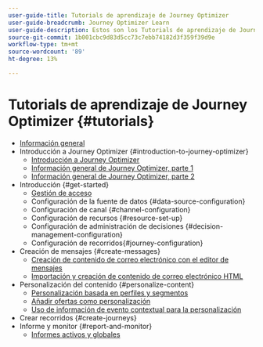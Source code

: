 ```yaml
---
user-guide-title: Tutorials de aprendizaje de Journey Optimizer
user-guide-breadcrumb: Journey Optimizer Learn
user-guide-description: Estos son los Tutorials de aprendizaje de Journey Optimizer.
source-git-commit: 1b001cbc9d83d5cc73c7ebb74182d3f359f39d9e
workflow-type: tm+mt
source-wordcount: '89'
ht-degree: 13%

---
```



# Tutorials de aprendizaje de Journey Optimizer {#tutorials}

+ [Información general](/help/overview.md)
+ Introducción a Journey Optimizer {#introduction-to-journey-optimizer}
   + [Introducción a Journey Optimizer](/help/introduction/introduction.md)
   + [Información general de Journey Optimizer, parte 1](/help/introduction/journey-optimizer-overview-part-1.md)
   + [Información general de Journey Optimizer, parte 2](/help/introduction/journey-optimizer-overview-part-2.md)
+ Introducción {#get-started}
   + [Gestión de acceso](/help/set-up-access/access-management.md)
   + Configuración de la fuente de datos {#data-source-configuration}
   + Configuración de canal {#channel-configuration}
   + Configuración de recursos {#resource-set-up}
   + Configuración de administración de decisiones {#decision-management-configuration}
   + Configuración de recorridos{#journey-configuration}
+ Creación de mensajes {#create-messages}
   + [Creación de contenido de correo electrónico con el editor de mensajes](/help/create-messages/create-email-content-with-the-message-editor.md)
   + [Importación y creación de contenido de correo electrónico HTML](/help/create-messages/import-and-author-html-email-content.md)
+ Personalización del contenido {#personalize-content}
   + [Personalización basada en perfiles y segmentos](/help/personalize-content/profile-and-segment-membership-based-personalization.md)
   + [Añadir ofertas como personalización](/help/personalize-content/add-offer-decisioning-to-messages.md)
   + [Uso de información de evento contextual para la personalización](/help/personalize-content/use-contextual-event-information-for-personalization.md)
+ Crear recorridos {#create-journeys}
+ Informe y monitor {#report-and-monitor}
   + [Informes activos y globales](/help/report-and-monitor/live-and-global-reports.md)

